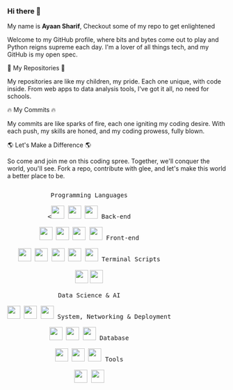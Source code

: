 ### Hi there 👋

My name is **Ayaan Sharif**, Checkout some of my repo to get enlightened


Welcome to my GitHub profile, where bits and bytes come out to play and Python reigns supreme each day. I'm a lover of all things tech, and my GitHub is my open spec.

📂 My Repositories 📂

My repositories are like my children, my pride. Each one unique, with code inside. From web apps to data analysis tools, I've got it all, no need for schools.

🔥 My Commits 🔥

My commits are like sparks of fire, each one igniting my coding desire. With each push, my skills are honed, and my coding prowess, fully blown.

🌎 Let's Make a Difference 🌎

So come and join me on this coding spree. Together, we'll conquer the world, you'll see. Fork a repo, contribute with glee, and let's make this world a better place to be.


<p style="display: inline-block;" align="center">
  <kbd>
    <kbd>Programming Languages</kbd>
    <br>
    <br>
    <<img width="30px" src="https://skillicons.dev/icons?i=py&theme=dark" /> 
    <img width="30px" src="https://skillicons.dev/icons?i=js&theme=dark" />
    <img width="30px" src="https://skillicons.dev/icons?i=r&theme=dark" />
  </kbd>
  <kbd>
    <kbd>Back-end</kbd>
    <br>
    <br> 
    <img width="30px" src="https://skillicons.dev/icons?i=django&theme=dark" />  
    <img width="30px" src="https://skillicons.dev/icons?i=express&theme=dark" />
    <img width="30px" src="https://skillicons.dev/icons?i=flask&theme=dark" />
    <img width="30px" src="https://skillicons.dev/icons?i=nodejs&theme=dark" />
  </kbd>
  
 
  <kbd>
    <kbd>Front-end</kbd>
    <br>
    <br>
    <img width="30px" src="https://skillicons.dev/icons?i=html&theme=dark" />
    <img width="30px" src="https://skillicons.dev/icons?i=css&theme=dark" /> 
    <img width="30px" src="https://skillicons.dev/icons?i=react&theme=dark" />
    <img width="30px" src="https://skillicons.dev/icons?i=materialui&theme=dark" />
    <img width="30px" src="https://skillicons.dev/icons?i=pug&theme=dark" />
  </kbd>
   <kbd>Terminal Scripts</kbd>
    <br>
    <br>
    <img width="30px" src="https://skillicons.dev/icons?i=bash&theme=dark" />
  <img width="30px" src="https://skillicons.dev/icons?i=neovim&theme=dark" />
  </kbd>
  
  <br>
  <br>
  <kbd>
    <kbd>Data Science & AI</kbd>
    <br>
    <br>
    <img width="30px" src="https://skillicons.dev/icons?i=tensorflow&theme=dark" />
    <img width="30px" src="https://cdn.jsdelivr.net/gh/devicons/devicon/icons/numpy/numpy-original.svg" />
    <img width="30px" src="https://cdn.jsdelivr.net/gh/devicons/devicon/icons/pandas/pandas-original.svg" />
  </kbd>
   
 
  <kbd>
    <kbd>System, Networking & Deployment</kbd>
    <br>
    <br>
    <img width="30px" src="https://skillicons.dev/icons?i=linux&theme=dark" />
    <img width="30px" src="https://skillicons.dev/icons?i=git&theme=dark" />
    <img width="30px" src="https://skillicons.dev/icons?i=docker&theme=dark" />
  </kbd>
  <kbd>
   <kbd>
    <kbd>Database</kbd>
    <br>
    <br>
    <img width="30px" src="https://cdn.jsdelivr.net/gh/devicons/devicon/icons/mysql/mysql-plain.svg" />
   <img width="30px" src="https://skillicons.dev/icons?i=postgres&theme=dark" />
    <img width="30px" src="https://cdn.jsdelivr.net/gh/devicons/devicon/icons/mongodb/mongodb-plain.svg" />
  </kbd>
  <kbd>
    <kbd>Tools</kbd>
    <br>
    <br>
    <img width="30px" src="https://cdn.jsdelivr.net/gh/devicons/devicon/icons/jupyter/jupyter-original.svg" />
    <img width="30px" src="https://skillicons.dev/icons?i=neovim&theme=dark" />
  </kbd>
   
</p>


<!--
**ayxxn-shxrif/ayxxn-shxrif** is a ✨ _special_ ✨ repository because its `README.md` (this file) appears on your GitHub profile.

Here are some ideas to get you started:

- 🔭 I’m currently working on ...
- 🌱 I’m currently learning ...
- 👯 I’m looking to collaborate on ...
- 🤔 I’m looking for help with ...
- 💬 Ask me about ...
- 📫 How to reach me: ...
- 😄 Pronouns: ...
- ⚡ Fun fact: ...
-->
